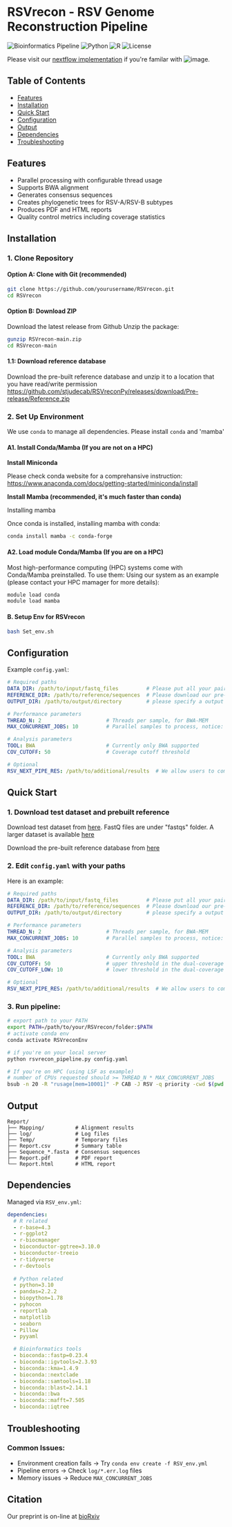 # RSVrecon - RSV Genome Reconstruction Pipeline

![Bioinformatics Pipeline](https://img.shields.io/badge/bioinformatics-pipeline-blue)
![Python](https://img.shields.io/badge/python-3.10-green)
![R](https://img.shields.io/badge/R-4.3-green)
![License](https://img.shields.io/badge/license-MIT-orange)

Please visit our [nextflow implementation](https://github.com/stjudecab/rsvrecon) if you're familar with ![image](https://www.nextflow.io/img/nextflow.svg).

## Table of Contents
- [Features](#features)
- [Installation](#installation)
- [Quick Start](#quick-start)
- [Configuration](#configuration)
- [Output](#output)
- [Dependencies](#dependencies)
- [Troubleshooting](#troubleshooting)

## Features
- Parallel processing with configurable thread usage
- Supports BWA alignment
- Generates consensus sequences
- Creates phylogenetic trees for RSV-A/RSV-B subtypes
- Produces PDF and HTML reports
- Quality control metrics including coverage statistics

## Installation

### 1. Clone Repository
#### Option A: Clone with Git (recommended)
```bash
git clone https://github.com/yourusername/RSVrecon.git
cd RSVrecon
```
#### Option B: Download ZIP
Download the latest release from Github
Unzip the package:
```bash
gunzip RSVrecon-main.zip
cd RSVrecon-main
```
#### 1.1: Download reference database
Download the pre-built reference database and unzip it to a location that you have read/write permission
https://github.com/stjudecab/RSVreconPy/releases/download/Pre-release/Reference.zip

### 2. Set Up Environment
We use `conda` to manage all dependencies. Please install `conda` and 'mamba' 
#### A1. Install Conda/Mamba (If you are not on a HPC)
**Install Miniconda** 

Please check conda website for a comprehansive instruction: https://www.anaconda.com/docs/getting-started/miniconda/install

**Install Mamba (recommended, it's much faster than conda)** 

Installing mamba

Once conda is installed, installing mamba with conda:
```bash
conda install mamba -c conda-forge
```

#### A2. Load module Conda/Mamba (If you are on a HPC)
Most high-performance computing (HPC) systems come with Conda/Mamba preinstalled. To use them:
Using our system as an example (please contact your HPC mamager for more details):
```bash
module load conda
module load mamba
```

#### B. Setup Env for RSVrecon
```bash
bash Set_env.sh
```

## Configuration
Example `config.yaml`:

```yaml
# Required paths
DATA_DIR: /path/to/input/fastq_files         # Please put all your paired-FASTQ files under this input folder
REFERENCE_DIR: /path/to/reference/sequences  # Please download our pre-built reference, unzip it, then paste the path here. Make sure you have both read and write permission
OUTPUT_DIR: /path/to/output/directory        # please specify a output folder path

# Performance parameters
THREAD_N: 2                     # Threads per sample, for BWA-MEM
MAX_CONCURRENT_JOBS: 10         # Parallel samples to process, notice: THREAD_N * MAX_CONCURRENT_JOBS should < than your number of CPUs

# Analysis parameters
TOOL: BWA                       # Currently only BWA supported
COV_CUTOFF: 50                  # Coverage cutoff threshold

# Optional
RSV_NEXT_PIPE_RES: /path/to/additional/results  # We allow users to compare RSVrecon with RSV-NEXT-PIPE results. Please specify the "consensus" folder of RSV-NEXT-PIPE output for the same batch of data.
```

## Quick Start
### 1. Download test dataset and prebuilt reference 
Download test dataset from [here](https://github.com/stjudecab/test_datasets/tree/rsvrecon). FastQ files are under "fastqs" folder.
A larger dataset is available [here](https://github.com/stjudecab/RSVreconPy/releases/download/Release-V0.2/Data.zip)

Download the pre-built reference database from [here](https://github.com/stjudecab/RSVreconPy/releases/download/Release-V0.2/Reference.zip)
### 2. Edit `config.yaml` with your paths
Here is an example:
```yaml
# Required paths
DATA_DIR: /path/to/input/fastq_files         # Please put all your paired-FASTQ files under this input folder
REFERENCE_DIR: /path/to/reference/sequences  # Please download our pre-built reference, unzip it, then paste the path here. Make sure you have both read and write permission
OUTPUT_DIR: /path/to/output/directory        # please specify a output folder path

# Performance parameters
THREAD_N: 2                     # Threads per sample, for BWA-MEM
MAX_CONCURRENT_JOBS: 10         # Parallel samples to process, notice: THREAD_N * MAX_CONCURRENT_JOBS should < than your number of CPUs

# Analysis parameters
TOOL: BWA                       # Currently only BWA supported
COV_CUTOFF: 50                  # upper threshold in the dual-coverage cutoff system 
COV_CUTOFF_LOW: 10              # lower threshold in the dual-coverage cutoff system

# Optional
RSV_NEXT_PIPE_RES: /path/to/additional/results  # We allow users to compare RSVrecon with RSV-NEXT-PIPE results. Please specify the "consensus" folder of RSV-NEXT-PIPE output for the same batch of data. You can disable it using "#"
```
### 3. Run pipeline:

```bash
# export path to your PATH
export PATH=/path/to/your/RSVrecon/folder:$PATH
# activate conda env
conda activate RSVreconEnv
```

```bash
# if you're on your local server
python rsvrecon_pipeline.py config.yaml

# If you're on HPC (using LSF as example)
# number of CPUs requested should >= THREAD_N * MAX_CONCURRENT_JOBS
bsub -n 20 -R "rusage[mem=10001]" -P CAB -J RSV -q priority -cwd $(pwd -P) "python rsvrecon_pipeline.py config.yaml"
```

## Output
```
Report/
├── Mapping/          # Alignment results
├── log/              # Log files
├── Temp/             # Temporary files
├── Report.csv        # Summary table
├── Sequence_*.fasta  # Consensus sequences
├── Report.pdf        # PDF report
└── Report.html       # HTML report
```

## Dependencies
Managed via `RSV_env.yml`:

```yaml
dependencies:
  # R related
  - r-base=4.3
  - r-ggplot2
  - r-biocmanager
  - bioconductor-ggtree=3.10.0
  - bioconductor-treeio
  - r-tidyverse
  - r-devtools
  
  # Python related
  - python=3.10
  - pandas=2.2.2
  - biopython=1.78
  - pyhocon
  - reportlab
  - matplotlib
  - seaborn
  - Pillow
  - pyyaml

  # Bioinformatics tools
  - bioconda::fastp=0.23.4
  - bioconda::igvtools=2.3.93
  - bioconda::kma=1.4.9
  - bioconda::nextclade
  - bioconda::samtools=1.18
  - bioconda::blast=2.14.1
  - bioconda::bwa
  - bioconda::mafft=7.505
  - bioconda::iqtree
```

## Troubleshooting
### Common Issues:

- Environment creation fails → Try `conda env create -f RSV_env.yml`
- Pipeline errors → Check `log/*.err.log` files
- Memory issues → Reduce `MAX_CONCURRENT_JOBS`

## Citation
Our preprint is on-line at [bioRxiv](https://www.biorxiv.org/content/10.1101/2025.06.03.657184v1)
